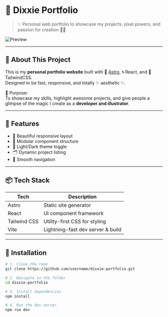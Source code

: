 # 🚀 Dixxie Portfolio

> ✨ Personal web portfolio to showcase my projects, pixel powers, and passion for creation 🎨👾

![Preview](./preview.png)

---

## 🧠 About This Project

This is my **personal portfolio website** built with 💚 [Astro](https://astro.build/), 🌀 React, and 🦄 TailwindCSS.  
Designed to be fast, responsive, and totally ✨ aesthetic ✨.

🎯 Purpose:  
To showcase my skills, highlight awesome projects, and give people a glimpse of the magic I create as a **developer and illustrator**.

---

## 🌈 Features

- 💫 Beautiful responsive layout
- 🧩 Modular component structure
- 🌙 Light/Dark theme toggle
- 🗂️ Dynamic project listing
- 🔗 Smooth navigation

---

## 📦 Tech Stack

| Tech         | Description                        |
|--------------|------------------------------------|
| Astro        | Static site generator              |
| React        | UI component framework             |
| Tailwind CSS | Utility-first CSS for styling      |
| Vite         | Lightning-fast dev server & build  |

---

## 🔧 Installation

```bash
# 1. Clone the repo
git clone https://github.com/username/dixxie-portfolio.git

# 2. Navigate to the folder
cd dixxie-portfolio

# 3. Install dependencies
npm install

# 4. Run the dev server
npm run dev
